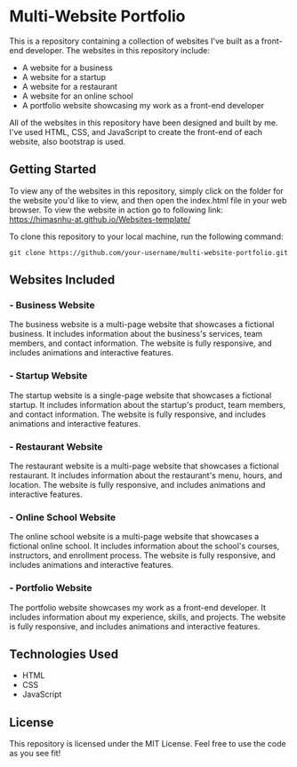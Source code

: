 # Multi-Website Portfolio
This is a repository containing a collection of websites I've built as a front-end developer. The websites in this repository include:

- A website for a business
- A website for a startup
- A website for a restaurant
- A website for an online school
- A portfolio website showcasing my work as a front-end developer

All of the websites in this repository have been designed and built by me. I've used HTML, CSS, and JavaScript to create the front-end of each website, also bootstrap 
is used.

## Getting Started
To view any of the websites in this repository, simply click on the folder for the website you'd like to view, and then open the index.html file in your web browser. 
To view the website in action go to following link:
https://himasnhu-at.github.io/Websites-template/

To clone this repository to your local machine, run the following command:

```
git clone https://github.com/your-username/multi-website-portfolio.git
```

## Websites Included
### - Business Website
The business website is a multi-page website that showcases a fictional business. It includes information about the business's services, team members, and contact
information. The website is fully responsive, and includes animations and interactive features.

### - Startup Website
The startup website is a single-page website that showcases a fictional startup. It includes information about the startup's product, team members, and contact
information. The website is fully responsive, and includes animations and interactive features.

### - Restaurant Website
The restaurant website is a multi-page website that showcases a fictional restaurant. It includes information about the restaurant's menu, hours, and location.
The website is fully responsive, and includes animations and interactive features.

### - Online School Website
The online school website is a multi-page website that showcases a fictional online school. It includes information about the school's courses, instructors,
and enrollment process. The website is fully responsive, and includes animations and interactive features.

### - Portfolio Website
The portfolio website showcases my work as a front-end developer. It includes information about my experience, skills, and projects. The website is fully responsive,
and includes animations and interactive features.

## Technologies Used
- HTML 
- CSS 
- JavaScript

## License
This repository is licensed under the MIT License. Feel free to use the code as you see fit!
